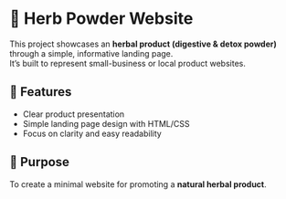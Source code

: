 # 🌱 Herb Powder Website

This project showcases an **herbal product (digestive & detox powder)** through a simple, informative landing page.  
It’s built to represent small-business or local product websites.

## 🚀 Features
- Clear product presentation
- Simple landing page design with HTML/CSS
- Focus on clarity and easy readability

## 📌 Purpose
To create a minimal website for promoting a **natural herbal product**.
